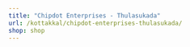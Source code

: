```yaml
---
title: "Chipdot Enterprises - Thulasukada"
url: /kottakkal/chipdot-enterprises-thulasukada/
shop: shop
---
```

